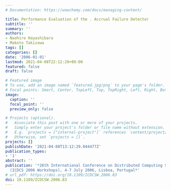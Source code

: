 ```yaml
---
# Documentation: https://wowchemy.com/docs/managing-content/

title: Performance Evaluation of the . Accrual Failure Detector
subtitle: ''
summary: ''
authors:
- Naohiro Hayashibara
- Makoto Takizawa
tags: []
categories: []
date: '2006-01-01'
lastmod: 2021-04-08T22:12:29+09:00
featured: false
draft: false

# Featured image
# To use, add an image named `featured.jpg/png` to your page's folder.
# Focal points: Smart, Center, TopLeft, Top, TopRight, Left, Right, BottomLeft, Bottom, BottomRight.
image:
  caption: ''
  focal_point: ''
  preview_only: false

# Projects (optional).
#   Associate this post with one or more of your projects.
#   Simply enter your project's folder or file name without extension.
#   E.g. `projects = ["internal-project"]` references `content/project/deep-learning/index.md`.
#   Otherwise, set `projects = []`.
projects: []
publishDate: '2021-04-08T13:12:29.044477Z'
publication_types:
- '1'
abstract: ''
publication: '*26th International Conference on Distributed Computing Systems Workshops
  (ICDCS 2006 Workshops), 4-7 July 2006, Lisboa, Portugal*'
# url_pdf: https://doi.org/10.1109/ICDCSW.2006.83
doi: 10.1109/ICDCSW.2006.83
---
```

